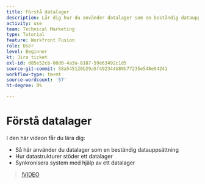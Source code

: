 ```yaml
---
title: Förstå datalager
description: Lär dig hur du använder datalager som en beständig datauppsättning och hur datastrukturer stöder ett datalager i [!DNL Adobe Workfront Fusion].
activity: use
team: Technical Marketing
type: Tutorial
feature: Workfront Fusion
role: User
level: Beginner
kt: Jira ticket
exl-id: d85e52cb-08d0-4a3a-8187-59e63492c1d5
source-git-commit: 58a545120b29a5f492344b89b77235e548e94241
workflow-type: tm+mt
source-wordcount: '57'
ht-degree: 0%

---
```


# Förstå datalager

I den här videon får du lära dig:

* Så här använder du datalager som en beständig datauppsättning
* Hur datastrukturer stöder ett datalager
* Synkronisera system med hjälp av ett datalager

>[!VIDEO](https://video.tv.adobe.com/v/335295/?quality=12)
